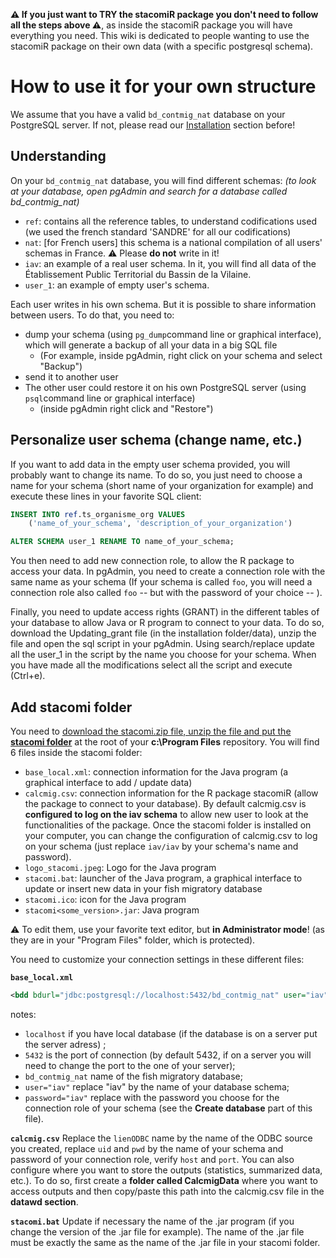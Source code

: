 **⚠ If you just want to TRY the stacomiR package you don't need to follow all the steps above ⚠**, as inside the stacomiR package you will have everything you need. This wiki is dedicated to people wanting to use the stacomiR package on their own data (with a specific postgresql schema).


# How to use it for your own structure
We assume that you have a valid `bd_contmig_nat` database on your PostgreSQL server. If not, please read our [Installation](https://github.com/MarionLegrandLogrami/stacomiR/tree/master/Installation) section before!

## Understanding

On your `bd_contmig_nat` database, you will find different schemas:
*(to look at your database, open pgAdmin and search for a database called bd_contmig_nat)*
- `ref`: contains all the reference tables, to understand codifications used (we used the french standard 'SANDRE' for all our codifications)
- `nat`: [for French users] this schema is a national compilation of all users' schemas in France. ⚠ Please **do not** write in it!
- `iav`: an example of a real user schema. In it, you will find all data of the Établissement Public Territorial du Bassin de la Vilaine.
- `user_1`: an example of empty user's schema.

Each user writes in his own schema. But it is possible to share information between users.
To do that, you need to:
 - dump your schema (using `pg_dump`command line or graphical interface), which will generate a backup of all your data in a big SQL file
  	 - (For example, inside pgAdmin,  right click on your schema and select "Backup")
 - send it to another user
 - The other user could restore it on his own PostgreSQL server (using `psql`command line or graphical interface)
	 - (inside pgAdmin right click and "Restore")


## Personalize user schema (change name, etc.)

If you want to add data in the empty user schema provided, you will probably want to change its name. To do so, you just need to choose a name for your schema (short name of your organization for example) and execute these lines in your favorite SQL client:

```sql
INSERT INTO ref.ts_organisme_org VALUES
    ('name_of_your_schema', 'description_of_your_organization')

ALTER SCHEMA user_1 RENAME TO name_of_your_schema;
```
You then need to add new connection role, to allow the R package to access your data.
In pgAdmin, you need to create a connection role with the same name as your schema (If your schema is called `foo`, you will need a connection role also called `foo` -- but with the password of your choice -- ).

Finally, you need to update access rights (GRANT) in the different tables of your database to allow Java or R program to connect to your data. To do so, download the Updating_grant file (in the installation folder/data), unzip the file and open the sql script in your pgAdmin. Using search/replace update all the user_1 in the script by the name you choose for your schema. When you have made all the modifications select all the script and execute (Ctrl+e).

## Add stacomi folder

You need to [download the stacomi.zip file, unzip the file and put the **stacomi folder**](https://github.com/MarionLegrandLogrami/stacomiR/tree/master/Installation/data/stacomi.zip) at the root of your **c:\Program Files** repository.
You will find 6 files inside the stacomi folder:
- `base_local.xml`: connection information for the Java program (a graphical interface to add / update data)
- `calcmig.csv`: connection information for the R package stacomiR (allow the package to connect to your database). By default calcmig.csv is **configured to log on the iav schema** to allow new user to look at the functionalities of the package. Once the stacomi folder is installed on your computer, you can change the configuration of calcmig.csv to log on your schema (just replace `iav/iav` by your schema's name and password). 
- `logo_stacomi.jpeg`: Logo for the Java program
- `stacomi.bat`: launcher of the Java program, a graphical interface to update or insert new data in your fish migratory database
- `stacomi.ico`: icon for the Java program
- `stacomi<some_version>.jar`: Java program

⚠ To edit them, use your favorite text editor, but **in Administrator mode**! (as they are in your "Program Files" folder, which is protected).

You need to customize your connection settings in these different files:

**`base_local.xml`**
```xml
<bdd bdurl="jdbc:postgresql://localhost:5432/bd_contmig_nat" user="iav" password="iav" />
```
notes: 
- `localhost` if you have local database (if the database is on a server put the server adress) ; 
- `5432` is the port of connection (by default 5432, if on a server you will need to change the port to the one of your server); 
- `bd_contmig_nat` name of the fish migratory database; 
- `user="iav"` replace "iav" by the name of your database schema; 
- `password="iav"` replace with the password you choose for the connection role of your schema (see the **Create database** part of this file).

**`calcmig.csv`**
Replace the `lienODBC` name by the name of the ODBC source you created, replace `uid` and `pwd` by the name of your schema and password of your connection role, verify `host` and `port`. You can also configure where you want to store the outputs (statistics, summarized data, etc.). To do so, first create a **folder called CalcmigData** where you want to access outputs and then copy/paste this path into the calcmig.csv file in the **datawd section**.

**`stacomi.bat`**
Update if necessary the name of the .jar program (if you change the version of the .jar file for example). The name of the .jar file must be exactly the same as the name of the .jar file in your stacomi folder.


